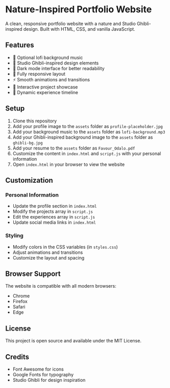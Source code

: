 # Nature-Inspired Portfolio Website

A clean, responsive portfolio website with a nature and Studio Ghibli-inspired design. Built with HTML, CSS, and vanilla JavaScript.

## Features

- 🎵 Optional lofi background music
- 🎨 Studio Ghibli-inspired design elements
- 🌙 Dark mode interface for better readability
- 📱 Fully responsive layout
- ⚡ Smooth animations and transitions
- 🎯 Interactive project showcase
- 📝 Dynamic experience timeline

## Setup

1. Clone this repository
2. Add your profile image to the `assets` folder as `profile-placeholder.jpg`
3. Add your background music to the `assets` folder as `lofi-background.mp3`
4. Add your Ghibli-inspired background image to the `assets` folder as `ghibli-bg.jpg`
5. Add your resume to the `assets` folder as `Favour_Odalo.pdf`
6. Customize the content in `index.html` and `script.js` with your personal information
7. Open `index.html` in your browser to view the website

## Customization

### Personal Information
- Update the profile section in `index.html`
- Modify the projects array in `script.js`
- Edit the experiences array in `script.js`
- Update social media links in `index.html`

### Styling
- Modify colors in the CSS variables (in `styles.css`)
- Adjust animations and transitions
- Customize the layout and spacing

## Browser Support

The website is compatible with all modern browsers:
- Chrome
- Firefox
- Safari
- Edge

## License

This project is open source and available under the MIT License.

## Credits

- Font Awesome for icons
- Google Fonts for typography
- Studio Ghibli for design inspiration 